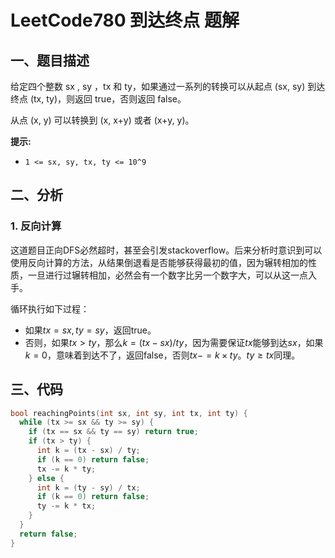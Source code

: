 # LeetCode780 到达终点 题解

## 一、题目描述

给定四个整数 sx , sy ，tx 和 ty，如果通过一系列的转换可以从起点 (sx, sy) 到达终点 (tx, ty)，则返回 true，否则返回 false。

从点 (x, y) 可以转换到 (x, x+y)  或者 (x+y, y)。

**提示:**

- `1 <= sx, sy, tx, ty <= 10^9`



## 二、分析

### 1. 反向计算

这道题目正向DFS必然超时，甚至会引发stackoverflow。后来分析时意识到可以使用反向计算的方法，从结果倒退看是否能够获得最初的值，因为辗转相加的性质，一旦进行过辗转相加，必然会有一个数字比另一个数字大，可以从这一点入手。

循环执行如下过程：

+ 如果$tx=sx,ty=sy$，返回true。
+ 否则，如果$tx>ty$，那么$k=(tx-sx)/ty$，因为需要保证$tx$能够到达$sx$，如果$k=0$，意味着到达不了，返回false，否则$tx-=k\times ty$。$ty\ge tx$同理。



## 三、代码

```c++
bool reachingPoints(int sx, int sy, int tx, int ty) {
  while (tx >= sx && ty >= sy) {
    if (tx == sx && ty == sy) return true;
    if (tx > ty) {
      int k = (tx - sx) / ty;
      if (k == 0) return false;
      tx -= k * ty;
    } else {
      int k = (ty - sy) / tx;
      if (k == 0) return false;
      ty -= k * tx;
    }
  }
  return false;
}
```

